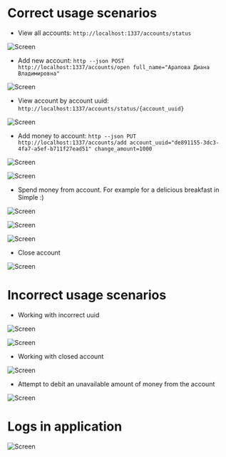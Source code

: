 # Correct usage scenarios

* View all accounts: ``http://localhost:1337/accounts/status``

![Screen](https://github.com/DianaArapova/BankApp/blob/main/docs/screens/status_all.png)

* Add new account: ``http --json POST http://localhost:1337/accounts/open full_name="Арапова Диана Владимировна"``

![Screen](https://github.com/DianaArapova/BankApp/blob/main/docs/screens/add.png)

* View account by account uuid: ``http://localhost:1337/accounts/status/{account_uuid}``

![Screen](https://github.com/DianaArapova/BankApp/blob/main/docs/screens/status_by_uuid.png)

* Add money to account: ``http --json PUT http://localhost:1337/accounts/add account_uuid="de891155-3dc3-4fa7-a5ef-b711f27ead51" change_amount=1000``

![Screen](https://github.com/DianaArapova/BankApp/blob/main/docs/screens/add.png)

![Screen](https://github.com/DianaArapova/BankApp/blob/main/docs/screens/after_addition.png)

* Spend money from account. For example for a delicious breakfast in Simple :)

![Screen](https://github.com/DianaArapova/BankApp/blob/main/docs/screens/substract.png)

![Screen](https://github.com/DianaArapova/BankApp/blob/main/docs/screens/after_subtraction.png)

![Screen](https://github.com/DianaArapova/BankApp/blob/main/docs/screens/afte_clearing_holds.png)

* Close account

![Screen](https://github.com/DianaArapova/BankApp/blob/main/docs/screens/close.png)


# Incorrect usage scenarios

* Working with incorrect uuid

![Screen](https://github.com/DianaArapova/BankApp/blob/main/docs/screens/get_account_by_wrong_uuid.png)

![Screen](https://github.com/DianaArapova/BankApp/blob/main/docs/screens/add_to_wrong_uuid.png)

* Working with closed account

![Screen](https://github.com/DianaArapova/BankApp/blob/main/docs/screens/add_to_close_account.png)

* Attempt to debit an unavailable amount of money from the account

![Screen](https://github.com/DianaArapova/BankApp/blob/main/docs/screens/wrong_substaction.png)

# Logs in application

![Screen](https://github.com/DianaArapova/BankApp/blob/main/docs/screens/beautiful_logs.png)
